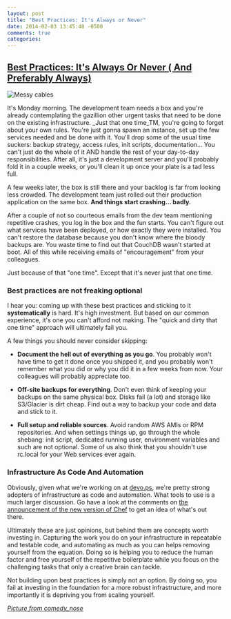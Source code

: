 ```yaml
---
layout: post
title: "Best Practices: It's Always or Never"
date: 2014-02-03 13:45:48 -0500
comments: true
categories: 
---
```


## [Best Practices: It's Always Or Never ( And Preferably Always)](/blog/2013/02/11/best-practices-it-s-always-or-never.html)

![Messy cables](http://farm3.staticflickr.com/2584/4103140420_b98ee1ac62_z.jpg)

It's Monday morning. The development team needs a box and you're already contemplating the gazillion other urgent tasks that need to be done on the existing infrastructure. _Just that one time_TM, you're going to forget about your own rules. You're just gonna spawn an instance, set up the few services needed and be done with it. You'll drop some of the usual time suckers: backup strategy, access rules, init scripts, documentation… You can't just do the whole of it AND handle the rest of your day-to-day responsibilities. After all, it's just a development server and you'll probably fold it in a couple weeks, or you'll clean it up once your plate is a tad less full.

A few weeks later, the box is still there and your backlog is far from looking less crowded. The development team just rolled out their production application on the same box. **And things start crashing… badly.**

After a couple of not so courteous emails from the dev team mentioning repetitive crashes, you log in the box and the fun starts. You can't figure out what services have been deployed, or how exactly they were installed. You can't restore the database because you don't know where the bloody backups are. You waste time to find out that CouchDB wasn't started at boot. All of this while receiving emails of "encouragement" from your colleagues.

Just because of that "one time". Except that it's never just that one time.

### Best practices are not freaking optional

I hear you: coming up with these best practices and sticking to it **systematically** is hard. It's high investment. But based on our common experience, it's one you can't afford not making. The "quick and dirty that
one time" approach will ultimately fail you.

A few things you should never consider skipping:

  * **Document the hell out of everything as you go**. You probably won't have time to get it done once you shipped it, and you probably won't remember what you did or why you did it in a few weeks from now. Your colleagues will probably appreciate too.

  * **Off-site backups for everything**. Don't even think of keeping your backups on the same physical box. Disks fail (a lot) and storage like S3/Glacier is dirt cheap. Find out a way to backup your code and data and stick to it.

  * **Full setup and reliable sources**. Avoid random AWS AMIs or RPM repositories. And when settings things up, go through the whole shebang: init script, dedicated running user, environment variables and such are not optional. Some of us also think that you shouldn't use rc.local for your Web services ever again.

### Infrastructure As Code And Automation

Obviously, given what we're working on at [devo.ps](http://devo.ps), we're pretty strong adopters of infrastructure as code and automation. What tools to use is a much larger discussion. Go have a look at the comments on [the
announcement of the new version of Chef](http://news.ycombinator.com/item?id=5197389) to get an idea of what's
out there.

Ultimately these are just opinions, but behind them are concepts worth investing in. Capturing the work you do on your infrastructure in repeatable and testable code, and automating as much as you can helps removing yourself
from the equation. Doing so is helping you to reduce the human factor and free yourself of the repetitive boilerplate while you focus on the challenging tasks that only a creative brain can tackle.

Not building upon best practices is simply not an option. By doing so, you fail at investing in the foundation for a more robust infrastructure, and more importantly it is depriving you from scaling yourself.

_[Picture from comedy_nose](http://www.flickr.com/photos/comedynose/4103140420/)_

